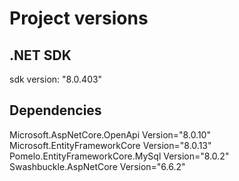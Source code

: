 # Project versions

## .NET SDK
sdk version: "8.0.403"



## Dependencies
Microsoft.AspNetCore.OpenApi Version="8.0.10" 
Microsoft.EntityFrameworkCore Version="8.0.13" 
Pomelo.EntityFrameworkCore.MySql Version="8.0.2" 
Swashbuckle.AspNetCore Version="6.6.2" 

